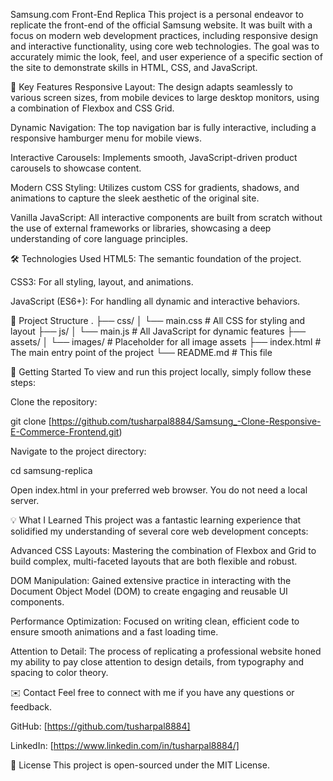 Samsung.com Front-End Replica
This project is a personal endeavor to replicate the front-end of the official Samsung website. It was built with a focus on modern web development practices, including responsive design and interactive functionality, using core web technologies. The goal was to accurately mimic the look, feel, and user experience of a specific section of the site to demonstrate skills in HTML, CSS, and JavaScript.

🚀 Key Features
Responsive Layout: The design adapts seamlessly to various screen sizes, from mobile devices to large desktop monitors, using a combination of Flexbox and CSS Grid.

Dynamic Navigation: The top navigation bar is fully interactive, including a responsive hamburger menu for mobile views.

Interactive Carousels: Implements smooth, JavaScript-driven product carousels to showcase content.

Modern CSS Styling: Utilizes custom CSS for gradients, shadows, and animations to capture the sleek aesthetic of the original site.

Vanilla JavaScript: All interactive components are built from scratch without the use of external frameworks or libraries, showcasing a deep understanding of core language principles.

🛠️ Technologies Used
HTML5: The semantic foundation of the project.

CSS3: For all styling, layout, and animations.

JavaScript (ES6+): For handling all dynamic and interactive behaviors.

📂 Project Structure
.
├── css/
│   └── main.css          # All CSS for styling and layout
├── js/
│   └── main.js           # All JavaScript for dynamic features
├── assets/
│   └── images/           # Placeholder for all image assets
├── index.html            # The main entry point of the project
└── README.md             # This file

🏃 Getting Started
To view and run this project locally, simply follow these steps:

Clone the repository:

git clone [https://github.com/tusharpal8884/Samsung_-Clone-Responsive-E-Commerce-Frontend.git)

Navigate to the project directory:

cd samsung-replica

Open index.html in your preferred web browser. You do not need a local server.

💡 What I Learned
This project was a fantastic learning experience that solidified my understanding of several core web development concepts:

Advanced CSS Layouts: Mastering the combination of Flexbox and Grid to build complex, multi-faceted layouts that are both flexible and robust.

DOM Manipulation: Gained extensive practice in interacting with the Document Object Model (DOM) to create engaging and reusable UI components.

Performance Optimization: Focused on writing clean, efficient code to ensure smooth animations and a fast loading time.

Attention to Detail: The process of replicating a professional website honed my ability to pay close attention to design details, from typography and spacing to color theory.

✉️ Contact
Feel free to connect with me if you have any questions or feedback.

GitHub: [https://github.com/tusharpal8884]

LinkedIn: [https://www.linkedin.com/in/tusharpal8884/]

📜 License
This project is open-sourced under the MIT License.
